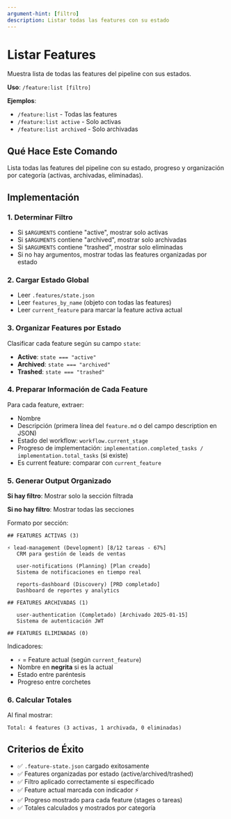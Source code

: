 ```yaml
---
argument-hint: [filtro]
description: Listar todas las features con su estado
---
```


# Listar Features

Muestra lista de todas las features del pipeline con sus estados.

**Uso**: `/feature:list [filtro]`

**Ejemplos**:
- `/feature:list` - Todas las features
- `/feature:list active` - Solo activas
- `/feature:list archived` - Solo archivadas

## Qué Hace Este Comando

Lista todas las features del pipeline con su estado, progreso y organización por categoría (activas, archivadas, eliminadas).

## Implementación

### 1. Determinar Filtro
- Si `$ARGUMENTS` contiene "active", mostrar solo activas
- Si `$ARGUMENTS` contiene "archived", mostrar solo archivadas
- Si `$ARGUMENTS` contiene "trashed", mostrar solo eliminadas
- Si no hay argumentos, mostrar todas las features organizadas por estado

### 2. Cargar Estado Global
- Leer `.features/state.json`
- Leer `features_by_name` (objeto con todas las features)
- Leer `current_feature` para marcar la feature activa actual

### 3. Organizar Features por Estado
Clasificar cada feature según su campo `state`:
- **Active**: `state === "active"`
- **Archived**: `state === "archived"`
- **Trashed**: `state === "trashed"`

### 4. Preparar Información de Cada Feature
Para cada feature, extraer:
- Nombre
- Descripción (primera línea del `feature.md` o del campo description en JSON)
- Estado del workflow: `workflow.current_stage`
- Progreso de implementación: `implementation.completed_tasks / implementation.total_tasks` (si existe)
- Es current feature: comparar con `current_feature`

### 5. Generar Output Organizado

**Si hay filtro**: Mostrar solo la sección filtrada

**Si no hay filtro**: Mostrar todas las secciones

Formato por sección:
```
## FEATURES ACTIVAS (3)

⚡ lead-management (Development) [8/12 tareas - 67%]
   CRM para gestión de leads de ventas

   user-notifications (Planning) [Plan creado]
   Sistema de notificaciones en tiempo real

   reports-dashboard (Discovery) [PRD completado]
   Dashboard de reportes y analytics

## FEATURES ARCHIVADAS (1)

   user-authentication (Completado) [Archivado 2025-01-15]
   Sistema de autenticación JWT

## FEATURES ELIMINADAS (0)
```

Indicadores:
- `⚡` = Feature actual (según `current_feature`)
- Nombre en **negrita** si es la actual
- Estado entre paréntesis
- Progreso entre corchetes

### 6. Calcular Totales
Al final mostrar:
```
Total: 4 features (3 activas, 1 archivada, 0 eliminadas)
```

## Criterios de Éxito

- ✅ `.feature-state.json` cargado exitosamente
- ✅ Features organizadas por estado (active/archived/trashed)
- ✅ Filtro aplicado correctamente si especificado
- ✅ Feature actual marcada con indicador ⚡
- ✅ Progreso mostrado para cada feature (stages o tareas)
- ✅ Totales calculados y mostrados por categoría
